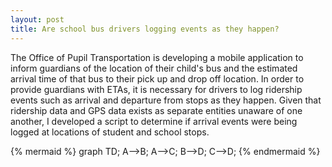 ```yaml
---
layout: post
title: Are school bus drivers logging events as they happen? 
---
```


The Office of Pupil Transportation is developing a mobile application to inform guardians of the location of their child's bus and the estimated arrival time of that bus to their pick up and drop off location. In order to provide guardians with ETAs, it is necessary for drivers to log ridership events such as arrival and departure from stops as they happen. Given that ridership data and GPS data exists as separate entities unaware of one another, I developed a script to determine if arrival events were being logged at locations of student and school stops. 

{% mermaid %}
graph TD;
    A-->B;
    A-->C;
    B-->D;
    C-->D;
{% endmermaid %}




